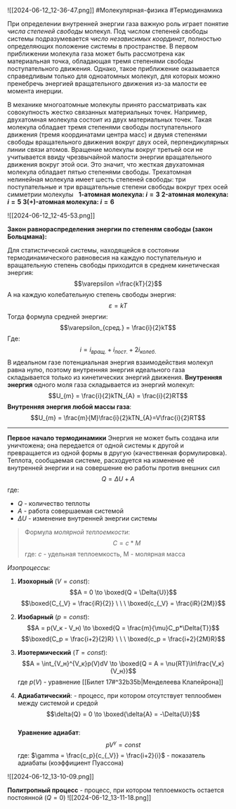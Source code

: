 ![[2024-06-12_12-36-47.png]]
#Молекулярная-физика #Термодинамика 

При определении внутренней энергии газа важную роль играет понятие *числа степеней свободы* молекул. Под числом степеней свободы системы подразумевается *число независимых координат*, полностью определяющих положение системы в пространстве. В первом приближении молекула газа может быть рассмотрена как материальная точка, обладающая тремя степенями свободы поступательного движения. Однако, такое приближение оказывается справедливым только для одноатомных молекул, для которых можно пренебречь энергией вращательного движения из-за малости ее момента инерции.

В механике многоатомные молекулы принято рассматривать как совокупность жестко связанных материальных точек. Например, двухатомная молекула состоит из двух материальных точек. Такая молекула обладает тремя степенями свободы поступательного движения (тремя координатами центра масс) и двумя степенями свободы вращательного движения вокруг двух осей, перпендикулярных линии связи атомов. Вращение молекулы вокруг третьей оси не учитывается ввиду чрезвычайной малости энергии вращательного движения вокруг этой оси. Это значит, что жесткая двухатомная молекула обладает пятью степенями свободы. Трехатомная нелинейная молекула имеет шесть степеней свободы: три поступательные и три вращательные степени свободы вокруг трех осей симметрии молекулы
 
**1-атомная молекула: $i = 3$**
**2-атомная молекула: $i = 5$**
**3(+)-атомная молекула: $i = 6$**

![[2024-06-12_12-45-53.png]]

**Закон равнораспределения энергии по степеням свободы (закон Больцмана):**

Для статистической системы, находящейся в состоянии термодинамического равновесия на каждую поступательную и вращательную степень свободы приходится в среднем кинетическая энергия: $$\varepsilon =\frac{kT}{2}$$ А на каждую колебательную степень свободы энергия:$$\varepsilon = kT$$Тогда формула средней энергии:
$$\varepsilon_{сред.} = \frac{i}{2}kT$$Где:
$$i = i_{вращ.} + i_{пост.} + 2i_{колеб.}$$
В идеальном газе потенциальная энергия взаимодействия молекул равна нулю, поэтому внутренняя энергия идеального газа складывается только из кинетических энергий движения. **Внутренняя энергия** одного моля газа складывается из энергий молекул:
$$U_{m} = \frac{i}{2}kTN_{A} = \frac{i}{2}RT$$
**Внутренняя энергия любой массы газа**:
$$U_{m} = \frac{m}{M}\frac{i}{2}kTN_{A}=V\frac{i}{2}RT$$
___
**Первое начало термодинамики**
Энергия не может быть создана или уничтожена; она передается от одной системы к другой и превращается из одной формы в другую (качественная формулировка). Теплота, сообщаемая системе, расходуется на изменение её внутренней энергии и на совершение ею работы против внешних сил$$Q = \Delta{U} + A$$где: 
- $Q$ - количество теплоты
- $A$ - работа совершаемая системой
- $\Delta{U}$ - изменение внутренней энергии системы

> Формула *молярной теплоемкости*: $$C = c*M$$где: $c$ - удельная теплоемкость, M - молярная масса

*Изопроцессы:*

1. **Изохорный** ($V = const$): $$A = 0 \to \boxed{Q = \Delta{U}}$$$$\boxed{C_{_V} = \frac{iR}{2}} \ \ \ \boxed{c_{_V} = \frac{iR}{2M}}$$
2. **Изобарный** ($p = const$): $$A = p(V_к - V_н) \to \boxed{Q = \frac{m}{\mu}C_p*\Delta{T}}$$$$\boxed{C_p = \frac{i+2}{2}R} \ \ \ \boxed{c_p = \frac{i+2}{2M}R}$$
3. **Изотермический** ($T = const$): $$A = \int_{V_н}^{V_к}p(V)dV \to \boxed{Q = A = \nu{RT}\ln\frac{V_к}{V_н}}$$где $p(V)$ - уравнение [[Билет 17#^32b35b|Менделеева Клапейрона]]

4. **Адиабатический**: - процесс, при котором отсутствует теплообмен между системой и средой$$\delta{Q} = 0 \to \boxed{\delta{A} = -\Delta{U}}$$  
   **Уравнение адиабат**: $$pV^{\gamma} = const$$где: $\gamma = \frac{c_p}{c_{_V}} = \frac{i+2}{i}$ - показатель адиабаты (коэффициент Пуассона)

![[2024-06-12_13-10-09.png]]

**Политропный процесс** - процесс, при котором теплоемкость остается постоянной ($Q = 0$)
![[2024-06-12_13-11-18.png]]
